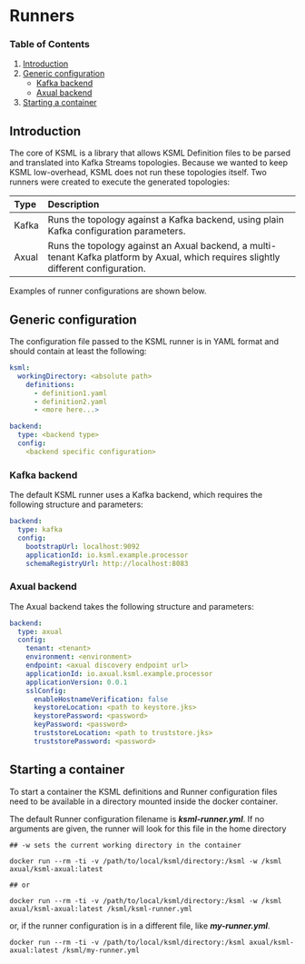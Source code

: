 # Runners

### Table of Contents
1. [Introduction](#introduction)
2. [Generic configuration](#generic-configuration)
    * [Kafka backend](#kafka-backend)
    * [Axual backend](#axual-backend)
3. [Starting a container](#starting-a-container)

## Introduction

The core of KSML is a library that allows KSML Definition files to be parsed and translated into Kafka Streams topologies. Because we wanted to keep KSML low-overhead, KSML does not run these topologies itself. Two runners were created to execute the generated topologies:

|Type|Description
|:---|:---
|Kafka|Runs the topology against a Kafka backend, using plain Kafka configuration parameters.
|Axual|Runs the topology against an Axual backend, a multi-tenant Kafka platform by Axual, which requires slightly different configuration.

Examples of runner configurations are shown below.

## Generic configuration

The configuration file passed to the KSML runner is in YAML format and should contain at least the following:

```yaml
ksml:
  workingDirectory: <absolute path>
    definitions:
      - definition1.yaml
      - definition2.yaml
      - <more here...>

backend:
  type: <backend type>
  config:
    <backend specific configuration>
```

### Kafka backend

The default KSML runner uses a Kafka backend, which requires the following structure and parameters:

```yaml
backend:
  type: kafka
  config:
    bootstrapUrl: localhost:9092
    applicationId: io.ksml.example.processor
    schemaRegistryUrl: http://localhost:8083
```

### Axual backend

The Axual backend takes the following structure and parameters:

```yaml
backend:
  type: axual
  config:
    tenant: <tenant>
    environment: <environment>
    endpoint: <axual discovery endpoint url>
    applicationId: io.axual.ksml.example.processor
    applicationVersion: 0.0.1
    sslConfig:
      enableHostnameVerification: false
      keystoreLocation: <path to keystore.jks>
      keystorePassword: <password>
      keyPassword: <password>
      truststoreLocation: <path to truststore.jks>
      truststorePassword: <password>
```

## Starting a container
To start a container the KSML definitions and Runner configuration files need to be available in a directory mounted inside the docker container.

The default Runner configuration filename is **_ksml-runner.yml_**.
If no arguments are given, the runner will look for this file in the home directory

```
## -w sets the current working directory in the container

docker run --rm -ti -v /path/to/local/ksml/directory:/ksml -w /ksml axual/ksml-axual:latest

## or

docker run --rm -ti -v /path/to/local/ksml/directory:/ksml -w /ksml axual/ksml-axual:latest /ksml/ksml-runner.yml
```

or, if the runner configuration is in a different file, like **_my-runner.yml_**.

```
docker run --rm -ti -v /path/to/local/ksml/directory:/ksml axual/ksml-axual:latest /ksml/my-runner.yml
```
